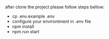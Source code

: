 after clone the project please follow steps bellow:
- cp .env.example .env
- configure your environtment in .env file
- npm install
- npm run start